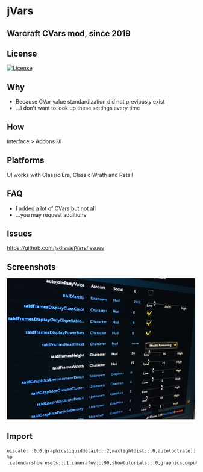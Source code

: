 # jVars
## Warcraft CVars mod, since 2019

## License
[![License](https://img.shields.io/badge/license-GPL-blue)](LICENSE)

## Why
- Because CVar value standardization did not previously exist
- ...I don't want to look up these settings every time 

## How
Interface > Addons UI

## Platforms
UI works with Classic Era, Classic Wrath and Retail

## FAQ
- I added a lot of CVars but not all
- ...you may request additions

## Issues
https://github.com/jadissa/jVars/issues

## Screenshots
<p float="left">
  <img src="IMG_3863.jpg" width="500" /> 
</p>

## Import
```
uiscale:::0.6,graphicsliquiddetail:::2,maxlightdist:::0,autolootrate:::50,farclip:::1500,graphicsssao:::0,worldtextminsize:::6,xpbartext:::1,ffxglow:::0,graphicsshadowquality:::1,useuiscale:::1,findyourselfanywhere:::1,horizonstart:::400,nameplatemaxdistance:::41,raidframeshealthtext:::health,multibarrightverticallayout:::1,autolootdefault:::1,cameradistancemaxzoomfactor:::3.9,particledensity:::2,friendsviewbuttons:::1,consolekey:::\,showtimestamps:::%I:%M:%S %p ,calendarshowresets:::1,camerafov:::90,showtutorials:::0,graphicscomputeeffects:::0,raidfarclip:::6000,camerasmoothstyle:::0,raidweatherdensity:::1,raidoptionshowborders:::0,showtargetoftarget:::1,groundeffectdensity:::64,nameplateotheratbase:::2,mapfade:::0,raidframesdisplayonlydispellabledebuffs:::1,worldtextscale:::1,raidoptionkeepgroupstogether:::1,countdownforcooldowns:::1,sound_enableerrorspeech:::0,cursorsizepreferred:::0,profanityfilter:::0,questlogopen:::0,whispermode:::popout_and_inline,graphicsdeptheffects:::1,sound_zonemusicnodelay:::1,nameplatepersonalshowalways:::1,checkaddonversion:::0,minimaptrackingshowall:::1,projectedtextures:::1,weatherdensity:::3,emphasizemyspelleffects:::0,raidframesdisplaypowerbars:::1,sound_mastervolume:::0.1,autoclearafk:::0,alwaysshowactionbars:::1,timemgruselocaltime:::1,renderscale:::0,alwayscompareitems:::1,statustext:::1,raidframesdisplayclasscolor:::1,autoquestpopups:::v11,graphicsviewdistance:::0,friendssmallview:::1,auctiondisplayoncharacter:::1,threatshownumeric:::1,statustextdisplay:::NUMERIC,raidgraphicsliquiddetail:::1,violencelevel:::5,showtoastbroadcast:::1,ffxdeath:::0,advancedcombatlogging:::1,nameplateshowall:::1,fstack_showhidden:::1,floatingcombattextauras:::1,raidoptionsortmode:::group,raidoptiondisplaypets:::1,
```
